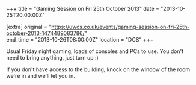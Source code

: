 +++
title = "Gaming Session on Fri 25th October 2013"
date = "2013-10-25T20:00:00Z"

[extra]
original = "https://uwcs.co.uk/events/gaming-session-on-fri-25th-october-2013-1474489083786/"    
end_time = "2013-10-26T08:00:00Z"
location = "DCS"
+++

Usual Friday night gaming, loads of consoles and PCs to use. You don't need to bring anything, just turn up :)

If you don't have access to the building, knock on the window of the room we're in and we'll let you in.

